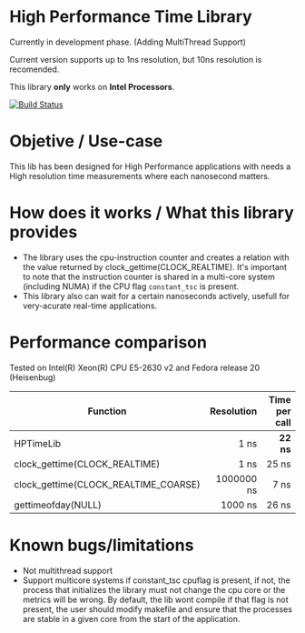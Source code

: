 # High Performance Time Library

Currently in development phase. (Adding MultiThread Support)

Current version supports up to 1ns resolution, but 10ns resolution is recomended.

This library **only** works on **Intel Processors**.

[![Build Status](https://travis-ci.org/ralequi/hptimelib.svg?branch=master)](https://travis-ci.org/ralequi/hptimelib)

# Objetive / Use-case

This lib has been designed for High Performance applications with needs a High resolution time measurements where each nanosecond matters.

# How does it works / What this library provides

- The library uses the cpu-instruction counter and creates a relation with the value returned by clock_gettime(CLOCK_REALTIME).
It's important to note that the instruction counter is shared in a multi-core system (including NUMA) if the CPU flag `constant_tsc` is present.
- This library also can wait for a certain nanoseconds actively, usefull for very-acurate real-time applications. 

# Performance comparison 
Tested on Intel(R) Xeon(R) CPU E5-2630 v2 and Fedora release 20 (Heisenbug)

| Function                             | Resolution | Time per call  |
| ------------------------------------ | ----------:| -----:|
| HPTimeLib                            | 1 ns     | **22 ns** |
| clock_gettime(CLOCK_REALTIME)        | 1 ns       | 25 ns |
| clock_gettime(CLOCK_REALTIME_COARSE) | 1000000 ns |  7 ns |
| gettimeofday(NULL)                   | 1000 ns    | 26 ns |

# Known bugs/limitations

- Not multithread support
- Support multicore systems if constant_tsc cpuflag is present, if not, the process that initializes the library must not change the cpu core or the metrics will be wrong. By 
default, the lib wont compile if that flag is not present, the user should modify makefile and ensure that the processes are stable in a given core from the start of the 
application.
